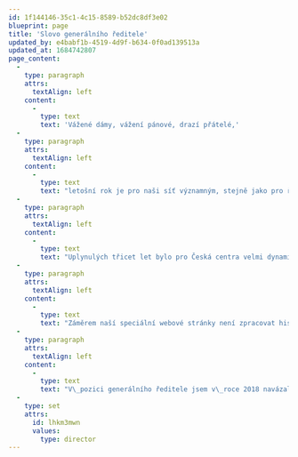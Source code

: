 ```yaml
---
id: 1f144146-35c1-4c15-8589-b52dc8df3e02
blueprint: page
title: 'Slovo generálního ředitele'
updated_by: e4babf1b-4519-4d9f-b634-0f0ad139513a
updated_at: 1684742807
page_content:
  -
    type: paragraph
    attrs:
      textAlign: left
    content:
      -
        type: text
        text: 'Vážené dámy, vážení pánové, drazí přátelé,'
  -
    type: paragraph
    attrs:
      textAlign: left
    content:
      -
        type: text
        text: "letošní rok je pro naši síť významným, stejně jako pro řadu dalších organizací a institucí včetně naší samostatné republiky jako takové. Připomínáme si 30 let novodobé historie Českých center, nicméně kulturní zastoupení naší země započalo hlouběji v\_minulosti, kdy vznikala tzv. kulturní a informační střediska socialistického přátelství např. ve Varšavě, Bukurešti, Berlíně nebo Sofii a na jejichž činnost v\_roce 1993 navázala právě Česká centra. Došlo k\_zásadní transformaci činnosti a rozšíření sítě v 90. letech do západní Evropy a severní Ameriky a po roce 2000 také např. do východní Asie. V\_současné době jsme přítomni v\_26 světových metropolích, na 4 kontinentech včetně aktuálně nejnovějšího centra v\_africké Káhiře. "
  -
    type: paragraph
    attrs:
      textAlign: left
    content:
      -
        type: text
        text: "Uplynulých třicet let bylo pro Česká centra velmi dynamických. Bylo potřeba nastavit vlastní stabilní systém fungování, ale zároveň reagovat na výzvy, které přirozeně provázely a provázejí vývoj naší země i celého současného světa. Zásadními okamžiky pro nás bylo jak samotné rozdělení republiky, které nasměrovalo naši činnost, tak posléze vstup do NATO, EU včetně jejího již druhého předsednictví v\_nedávné době, ale i nepředvídatelných událostí posledních let v\_podobě pandemie nebo válečná agrese. "
  -
    type: paragraph
    attrs:
      textAlign: left
    content:
      -
        type: text
        text: "Záměrem naší speciální webové stránky není zpracovat historická fakta a data, ale prostřednictvím vybraných dokumentů, mediálních výstupů, původních rozhovorů nebo autentických vzpomínek daných aktérů připomenout význam kulturní reprezentace naší země i vše, co k\_jejímu úspěšnému naplňování navzdory výzvám doby minulé i současné vedlo. "
  -
    type: paragraph
    attrs:
      textAlign: left
    content:
      -
        type: text
        text: "V\_pozici generálního ředitele jsem v\_roce 2018 navázal na práci svých 12 předchůdců a jednotlivé pobočky v\_zahraničí vedlo a koordinovalo do této doby téměř 200 kolegů a kolegyň, kteří připravili přes padesát tisíc prezentací české kultury ve světě. Všem jim, ale také umělcům, kreativcům, institucím a dalším partnerům patří za uplynulých 30 let spolupráce velký dík. Do budoucna bych síti Českých center přál stabilní zázemí a nadšený a zapálený tým, který je hrdý na své Česko."
  -
    type: set
    attrs:
      id: lhkm3mwn
      values:
        type: director
---
```

